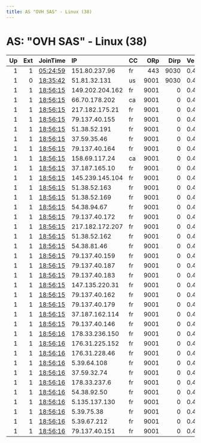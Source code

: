 ```yaml
---
title: AS "OVH SAS" - Linux (38)
---
```


# AS: "OVH SAS" - Linux (38)

|   Up |   Ext | JoinTime                                                                                            | IP              | CC   |   ORp |   Dirp | Version   | Contact                   | Nickname    |   eFamMembers |
|-----:|------:|:----------------------------------------------------------------------------------------------------|:----------------|:-----|------:|-------:|:----------|:--------------------------|:------------|--------------:|
|    1 |     1 | [05:24:59](https://metrics.torproject.org/rs.html#details/ED935DA72EB9882A23BEAD0C5D03635D3B6CDD4F) | 151.80.237.96   | fr   |   443 |   9030 | 0.4.3.5   | Greetings from BungeeClou | BungeeCloud |             1 |
|    1 |     0 | [18:35:42](https://metrics.torproject.org/rs.html#details/FC1D4EC8618F52AD376921A8D3CFA3B360D1ACC3) | 51.81.32.131    | us   |  9001 |   9030 | 0.4.3.5   | admin at asdf dot com to  | test        |             1 |
|    1 |     1 | [18:56:15](https://metrics.torproject.org/rs.html#details/1258D86BC1041CEDD535E0C5CAEDA95A9EB3C203) | 149.202.204.162 | fr   |  9001 |      0 | 0.4.2.7   | stayhomeusetor@protonmail | Coronaexit  |            36 |
|    1 |     1 | [18:56:15](https://metrics.torproject.org/rs.html#details/28ADDFB4F18B73B883EAC55A5576831432EC15A7) | 66.70.178.202   | ca   |  9001 |      0 | 0.4.2.7   | stayhomeusetor@protonmail | Coronaexit  |            36 |
|    1 |     1 | [18:56:15](https://metrics.torproject.org/rs.html#details/2A3A00E0E9E32D20F7BAD157924F57EB4719BCA9) | 217.182.175.21  | fr   |  9001 |      0 | 0.4.2.7   | stayhomeusetor@protonmail | Coronaexit  |            36 |
|    1 |     1 | [18:56:15](https://metrics.torproject.org/rs.html#details/3EC89848FA5EEB98D561D8A576B7D5509E82284B) | 79.137.40.155   | fr   |  9001 |      0 | 0.4.2.7   | stayhomeusetor@protonmail | Coronaexit  |            36 |
|    1 |     1 | [18:56:15](https://metrics.torproject.org/rs.html#details/4045BE5027700008F826CF4FAC28ECADC12A4B69) | 51.38.52.191    | fr   |  9001 |      0 | 0.4.2.7   | stayhomeusetor@protonmail | Coronaexit  |            36 |
|    1 |     1 | [18:56:15](https://metrics.torproject.org/rs.html#details/42CEC4830393125347B2C6C7AF68C8B1C8C55793) | 37.59.35.46     | fr   |  9001 |      0 | 0.4.2.7   | stayhomeusetor@protonmail | Coronaexit  |            36 |
|    1 |     1 | [18:56:15](https://metrics.torproject.org/rs.html#details/43B4762868CE444001465B6A35782BC8C26BF341) | 79.137.40.164   | fr   |  9001 |      0 | 0.4.2.7   | stayhomeusetor@protonmail | Coronaexit  |            36 |
|    1 |     1 | [18:56:15](https://metrics.torproject.org/rs.html#details/44C467CB2B0EFC150D0C0431F094C2DC0FC59F8E) | 158.69.117.24   | ca   |  9001 |      0 | 0.4.2.7   | stayhomeusetor@protonmail | Coronaexit  |            36 |
|    1 |     1 | [18:56:15](https://metrics.torproject.org/rs.html#details/48256B9CA08C35A59D97E3A887E7546365B75BD2) | 37.187.165.10   | fr   |  9001 |      0 | 0.4.2.7   | stayhomeusetor@protonmail | Coronaexit  |            36 |
|    1 |     1 | [18:56:15](https://metrics.torproject.org/rs.html#details/48716774EE5136857E14BB88EFEBE9637EC77312) | 145.239.145.104 | fr   |  9001 |      0 | 0.4.2.7   | stayhomeusetor@protonmail | Coronaexit  |            36 |
|    1 |     1 | [18:56:15](https://metrics.torproject.org/rs.html#details/63B5CFD33CB6BE04FC84E271D07E199696500C3D) | 51.38.52.163    | fr   |  9001 |      0 | 0.4.2.7   | stayhomeusetor@protonmail | Coronaexit  |            36 |
|    1 |     1 | [18:56:15](https://metrics.torproject.org/rs.html#details/823C5DA02BAA6414C9072F79C4800CD1154B0F39) | 51.38.52.169    | fr   |  9001 |      0 | 0.4.2.7   | stayhomeusetor@protonmail | Coronaexit  |            36 |
|    1 |     1 | [18:56:15](https://metrics.torproject.org/rs.html#details/830B728D866DB6ED909D184317C485AEAD8002C6) | 54.38.94.67     | fr   |  9001 |      0 | 0.4.2.7   | stayhomeusetor@protonmail | Coronaexit  |            36 |
|    1 |     1 | [18:56:15](https://metrics.torproject.org/rs.html#details/94635D0B659CDC0CF6CF741ED2576E792D564095) | 79.137.40.172   | fr   |  9001 |      0 | 0.4.2.7   | stayhomeusetor@protonmail | Coronaexit  |            36 |
|    1 |     1 | [18:56:15](https://metrics.torproject.org/rs.html#details/988BA1021C56C73FCD1EE034C4315B42F031F224) | 217.182.172.207 | fr   |  9001 |      0 | 0.4.2.7   | stayhomeusetor@protonmail | Coronaexit  |            36 |
|    1 |     1 | [18:56:15](https://metrics.torproject.org/rs.html#details/9CBA7D91DBB060BAD4B67BD45AA639F7D1B55665) | 51.38.52.162    | fr   |  9001 |      0 | 0.4.2.7   | stayhomeusetor@protonmail | Coronaexit  |            36 |
|    1 |     1 | [18:56:15](https://metrics.torproject.org/rs.html#details/9D0DA5A2ECEC6BC63C1D755F20B36760CB4F2396) | 54.38.81.46     | fr   |  9001 |      0 | 0.4.2.7   | stayhomeusetor@protonmail | Coronaexit  |            36 |
|    1 |     1 | [18:56:15](https://metrics.torproject.org/rs.html#details/9E002FF408C7F25AA15F787A11D97218AC33102A) | 79.137.40.159   | fr   |  9001 |      0 | 0.4.2.7   | stayhomeusetor@protonmail | Coronaexit  |            36 |
|    1 |     1 | [18:56:15](https://metrics.torproject.org/rs.html#details/AAFC0E17BBDAF6534910DA7149F0675F04FC09FB) | 79.137.40.187   | fr   |  9001 |      0 | 0.4.2.7   | stayhomeusetor@protonmail | Coronaexit  |            36 |
|    1 |     1 | [18:56:15](https://metrics.torproject.org/rs.html#details/B94B939EEEF1ECFA5FF4F3EEA709B60D79FE351C) | 79.137.40.183   | fr   |  9001 |      0 | 0.4.2.7   | stayhomeusetor@protonmail | Coronaexit  |            36 |
|    1 |     1 | [18:56:15](https://metrics.torproject.org/rs.html#details/C380C097EE0AAC1809BDE1C77BA46B75AE9FF493) | 147.135.220.31  | fr   |  9001 |      0 | 0.4.2.7   | stayhomeusetor@protonmail | Coronaexit  |            36 |
|    1 |     1 | [18:56:15](https://metrics.torproject.org/rs.html#details/D27AB622D821578EBDA958CE375E31077F9427D7) | 79.137.40.162   | fr   |  9001 |      0 | 0.4.2.7   | stayhomeusetor@protonmail | Coronaexit  |            36 |
|    1 |     1 | [18:56:15](https://metrics.torproject.org/rs.html#details/DBCA90D112A8E197ADB6B20D069A79A42E613485) | 79.137.40.179   | fr   |  9001 |      0 | 0.4.2.7   | stayhomeusetor@protonmail | Coronaexit  |            36 |
|    1 |     1 | [18:56:15](https://metrics.torproject.org/rs.html#details/DE753F3E8AE2507634233B8FE6C2B482262005C2) | 37.187.162.114  | fr   |  9001 |      0 | 0.4.2.7   | stayhomeusetor@protonmail | Coronaexit  |            36 |
|    1 |     1 | [18:56:15](https://metrics.torproject.org/rs.html#details/FCF0D624C560B2A462A5E3E1236EF8D79A510B1D) | 79.137.40.146   | fr   |  9001 |      0 | 0.4.2.7   | stayhomeusetor@protonmail | Coronaexit  |            36 |
|    1 |     1 | [18:56:16](https://metrics.torproject.org/rs.html#details/0187FF31A3872C81C0297C5C704E9812BCE3AB68) | 178.33.236.150  | fr   |  9001 |      0 | 0.4.2.7   | stayhomeusetor@protonmail | Coronaexit  |            36 |
|    1 |     1 | [18:56:16](https://metrics.torproject.org/rs.html#details/0ECDF9962F0783E135AB380B3E6B291561811B70) | 176.31.225.152  | fr   |  9001 |      0 | 0.4.2.7   | stayhomeusetor@protonmail | Coronaexit  |            36 |
|    1 |     1 | [18:56:16](https://metrics.torproject.org/rs.html#details/270A305C1A775E09C654D113CD46E7770178F6A9) | 176.31.228.46   | fr   |  9001 |      0 | 0.4.2.7   | stayhomeusetor@protonmail | Coronaexit  |            36 |
|    1 |     1 | [18:56:16](https://metrics.torproject.org/rs.html#details/2984F7DDF83A410F5BE3D9B7C6D270434356050C) | 5.39.64.108     | fr   |  9001 |      0 | 0.4.2.7   | stayhomeusetor@protonmail | Coronaexit  |            36 |
|    1 |     1 | [18:56:16](https://metrics.torproject.org/rs.html#details/50EEDAC9C76C06543B2CE8D81C13F619115BE156) | 37.59.32.74     | fr   |  9001 |      0 | 0.4.2.7   | stayhomeusetor@protonmail | Coronaexit  |            36 |
|    1 |     1 | [18:56:16](https://metrics.torproject.org/rs.html#details/60F6B466867721A97B9360B34597CE81DCA69720) | 178.33.237.6    | fr   |  9001 |      0 | 0.4.2.7   | stayhomeusetor@protonmail | Coronaexit  |            36 |
|    1 |     1 | [18:56:16](https://metrics.torproject.org/rs.html#details/727ED93D30D89AF5412EDF3AD26209865AD4CA44) | 54.38.92.50     | fr   |  9001 |      0 | 0.4.2.7   | stayhomeusetor@protonmail | Coronaexit  |            36 |
|    1 |     1 | [18:56:16](https://metrics.torproject.org/rs.html#details/7AC4E4E499A6E80503ED3465E3759FA64C718FC3) | 5.135.137.130   | fr   |  9001 |      0 | 0.4.2.7   | stayhomeusetor@protonmail | Coronaexit  |            36 |
|    1 |     1 | [18:56:16](https://metrics.torproject.org/rs.html#details/81BF62EBB2D752B881BFEAF5205943C9EE763FDD) | 5.39.75.38      | fr   |  9001 |      0 | 0.4.2.7   | stayhomeusetor@protonmail | Coronaexit  |            36 |
|    1 |     1 | [18:56:16](https://metrics.torproject.org/rs.html#details/F5F3A7056C242C32DD0AB871B2B7D14AEBB907B9) | 5.39.67.212     | fr   |  9001 |      0 | 0.4.2.7   | stayhomeusetor@protonmail | Coronaexit  |            36 |
|    1 |     1 | [18:56:16](https://metrics.torproject.org/rs.html#details/F8549795FC7904F1380FB4D4607B9CADA88C284C) | 79.137.40.151   | fr   |  9001 |      0 | 0.4.2.7   | stayhomeusetor@protonmail | Coronaexit  |            36 |

